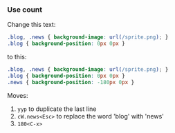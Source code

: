 ### Use count

Change this text:

```css
.blog, .news { background-image: url(/sprite.png); }
.blog { background-position: 0px 0px }
```

to this:

```css
.blog, .news { background-image: url(/sprite.png); }
.blog { background-position: 0px 0px }
.news { background-position: -180px 0px }
```

Moves:

1. `yyp` to duplicate the last line
2. `cW.news<Esc>` to replace the word 'blog' with 'news'
3. `180<C-x>`
